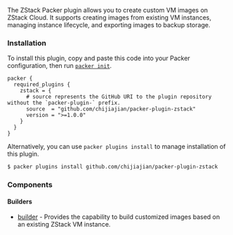 
The ZStack Packer plugin allows you to create custom VM images on ZStack Cloud.
It supports creating images from existing VM instances, managing instance lifecycle,
and exporting images to backup storage.

### Installation

To install this plugin, copy and paste this code into your Packer configuration, then run [`packer init`](https://www.packer.io/docs/commands/init).

```hcl
packer {
  required_plugins {
    zstack = {
      # source represents the GitHub URI to the plugin repository without the `packer-plugin-` prefix.
      source  = "github.com/chijiajian/packer-plugin-zstack"
      version = ">=1.0.0"
    }
  }
}
```

Alternatively, you can use `packer plugins install` to manage installation of this plugin.

```sh
$ packer plugins install github.com/chijiajian/packer-plugin-zstack
```

### Components

#### Builders

- [builder](/packer/integrations/hashicorp/zstack/latest/components/builder/zstack) - Provides the capability to build customized images based on an existing ZStack VM instance.




